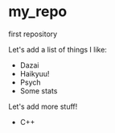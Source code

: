 # my_repo
first repository

Let's add a list of things I like:

+ Dazai
+ Haikyuu!
+ Psych
+ Some stats

Let's add more stuff!

+ C++
